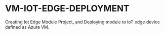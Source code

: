 # VM-IOT-EDGE-DEPLOYMENT
Creating Iot Edge Module Project, and Deploying module to IoT edge device defined as Azure VM.
